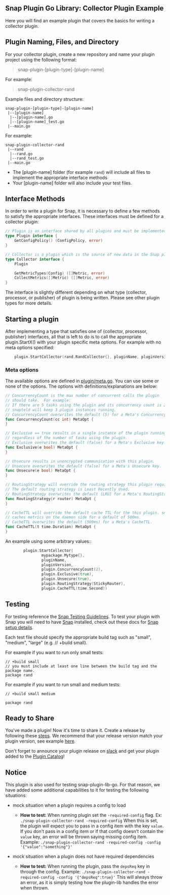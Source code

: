
## Snap Plugin Go Library: Collector Plugin Example
Here you will find an example plugin that covers the basics for writing a collector plugin.

## Plugin Naming, Files, and Directory
For your collector plugin, create a new repository and name your plugin project using the following format:

>snap-plugin-[plugin-type]-[plugin-name]

For example:
>snap-plugin-collector-rand


Example files and directory structure:  
```
snap-plugin-[plugin-type]-[plugin-name]
 |--[plugin-name]
  |--[plugin-name].go  
  |--[plugin-name]_test.go  
 |--main.go
```

For example:
```
snap-plugin-collector-rand
 |--rand
  |--rand.go  
  |--rand_test.go  
 |--main.go
```

* The [plugin-name] folder (for example `rand`) will include all files to implement the appropriate interface methods
* Your [plugin-name] folder  will also include your test files.



## Interface Methods

In order to write a plugin for Snap, it is necessary to define a few methods to satisfy the appropriate interfaces. These interfaces must be defined for a collector plugin:


```go
// Plugin is an interface shared by all plugins and must be implemented by each plugin to communicate with Snap.
type Plugin interface {
	GetConfigPolicy() (ConfigPolicy, error)
}

// Collector is a plugin which is the source of new data in the Snap pipeline.
type Collector interface {
	Plugin

	GetMetricTypes(Config) ([]Metric, error)
	CollectMetrics([]Metric) ([]Metric, error)
}
```
The interface is slightly different depending on what type (collector, processor, or publisher) of plugin is being written. Please see other plugin types for more details.



## Starting a plugin

After implementing a type that satisfies one of {collector, processor, publisher} interfaces, all that is left to do is to call the appropriate plugin.StartX() with your plugin specific meta options. For example with no meta options specified:

```go
	plugin.StartCollector(rand.RandCollector{}, pluginName, pluginVersion)
```

### Meta options

The available options are defined in [plugin/meta.go](https://github.com/intelsdi-x/snap-plugin-lib-go/blob/master/v1/plugin/meta.go). You can use some or none of the options. The options with definitions/explanations are below:

```go
// ConcurrencyCount is the max number of concurrent calls the plugin
// should take.  For example:
// If there are 5 tasks using the plugin and its concurrency count is 2,
// snapteld will keep 3 plugin instances running.
// ConcurrencyCount overwrites the default (5) for a Meta's ConcurrencyCount.
func ConcurrencyCount(cc int) MetaOpt {
}

// Exclusive == true results in a single instance of the plugin running
// regardless of the number of tasks using the plugin.
// Exclusive overwrites the default (false) for a Meta's Exclusive key.
func Exclusive(e bool) MetaOpt {
}

// Unsecure results in unencrypted communication with this plugin.
// Unsecure overwrites the default (false) for a Meta's Unsecure key.
func Unsecure(e bool) MetaOpt {
}

// RoutingStrategy will override the routing strategy this plugin requires.
// The default routing strategy is Least Recently Used.
// RoutingStrategy overwrites the default (LRU) for a Meta's RoutingStrategy.
func RoutingStrategy(r router) MetaOpt {
}

// CacheTTL will override the default cache TTL for the this plugin. snapteld
// caches metrics on the daemon side for a default of 500ms.
// CacheTTL overwrites the default (500ms) for a Meta's CacheTTL.
func CacheTTL(t time.Duration) MetaOpt {
}
```

An example using some arbitrary values::

```go
        plugin.StartCollector(
                mypackage.Mytype{},
                pluginName,
                pluginVersion,
                plugin.ConcurrencyCount(2),
                plugin.Exclusive(true),
                plugin.Unsecure(true),
                plugin.RoutingStrategy(StickyRouter),
                plugin.CacheTTL(time.Second))				
```

## Testing
For testing reference the [Snap Testing Guidelines](https://github.com/intelsdi-x/snap/blob/master/CONTRIBUTING.md#testing-guidelines). To test your plugin with Snap you will need to have [Snap](https://github.com/intelsdi-x/snap) installed, check out these docs for [Snap setup details](https://github.com/intelsdi-x/snap/blob/master/docs/BUILD_AND_TEST.md#getting-started).

Each test file should specify the appropriate build tag such as "small", "medium", "large" (e.g. // +build small).


For example if you want to run only small tests:
```
// +build small
// you must include at least one line between the build tag and the package name.
package rand
```

For example if you want to run small and medium tests:
```
// +build small medium

package rand
```

## Ready to Share
You've made a plugin! Now it's time to share it. Create a release by following these [steps](https://help.github.com/articles/creating-releases/). We recommend that your release version match your plugin version, see example [here](https://github.com/intelsdi-x/snap-plugin-lib-go/blob/master/examples/snap-plugin-collector-rand/main.go#L29).

Don't forget to announce your plugin release on [slack](https://intelsdi-x.herokuapp.com/) and get your plugin added to the [Plugin Catalog](https://github.com/intelsdi-x/snap/blob/master/docs/PLUGIN_CATALOG.md)!

## Notice
This plugin is also used for testing snap-plugin-lib-go. For that reason, we have added some additional capabilities to it for testing the following situations:
- mock situation when a plugin requires a config to load
  - **How to test:**
When running plugin set the `-required-config` flag. Ex: `./snap-plugin-collector-rand -required-config`
When this is set, the plugin will expect you to pass in a config item with the key `value`. If you don't pass in a config item or if that config doesn't contain the `value` key, an error will be thrown saying missing config item. Example: `./snap-plugin-collector-rand -required-config -config '{"value":"something"}'`

- mock situation when a plugin does not have required dependencies
  - **How to test:**
When running the plugin, pass the `depsReq` key in through the config. Example: `./snap-plugin-collector-rand -required-config -config '{"depsReq":true}'`
This will always throw an error, as it is simply testing how the plugin-lib handles the error when thrown. 
